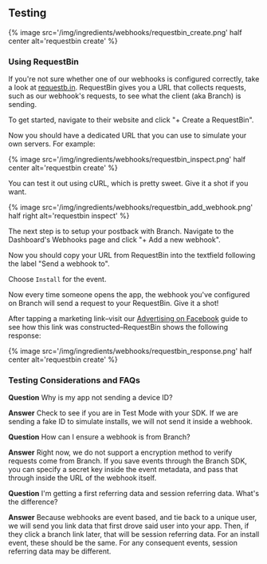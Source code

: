 
## Testing

{% image src='/img/ingredients/webhooks/requestbin_create.png' half center alt='requestbin create' %}

### Using RequestBin

If you're not sure whether one of our webhooks is configured correctly, take a look at [requestb.in](http://requestb.in/). RequestBin gives you a URL that collects requests, such as our webhook's requests, to see what the client (aka Branch) is sending.

To get started, navigate to their website and click "+ Create a RequestBin".


<div class="full-width">Now you should have a dedicated URL that you can use to simulate your own servers. For example:</div>

{% image src='/img/ingredients/webhooks/requestbin_inspect.png' half center alt='requestbin create' %}

You can test it out using cURL, which is pretty sweet. Give it a shot if you want.

{% image src='/img/ingredients/webhooks/requestbin_add_webhook.png' half right alt='requestbin inspect' %}

The next step is to setup your postback with Branch. Navigate to the Dashboard's Webhooks page and click "+ Add a new webhook".

Now you should copy your URL from RequestBin into the textfield following the label "Send a webhook to".

Choose `Install` for the event.

Now every time someone opens the app, the webhook you've configured on Branch will send a request to your RequestBin. Give it a shot!

<div class="full-width">After tapping a marketing link–visit our <a href="/recipes/advertising_facebook/">Advertising on Facebook</a> guide to see how this link was constructed–RequestBin shows the following response:</div>

{% image src='/img/ingredients/webhooks/requestbin_response.png' half center alt='requestbin create' %}

### Testing Considerations and FAQs

**Question** Why is my app not sending a device ID?

**Answer** Check to see if you are in Test Mode with your SDK. If we are sending a fake ID to simulate installs, we will not send it inside a webhook.

**Question** How can I ensure a webhook is from Branch?

**Answer** Right now, we do not support a encryption method to verify requests come from Branch. If you save events through the Branch SDK, you can specify a secret key inside the event metadata, and pass that through inside the URL of the webhook itself. 

**Question** I'm getting a first referring data and session referring data. What's the difference?

**Answer** Because webhooks are event based, and tie back to a unique user, we will send you link data that first drove said user into your app. Then, if they click a branch link later, that will be session referring data. For an install event, these should be the same. For any consequent events, session referring data may be different.

